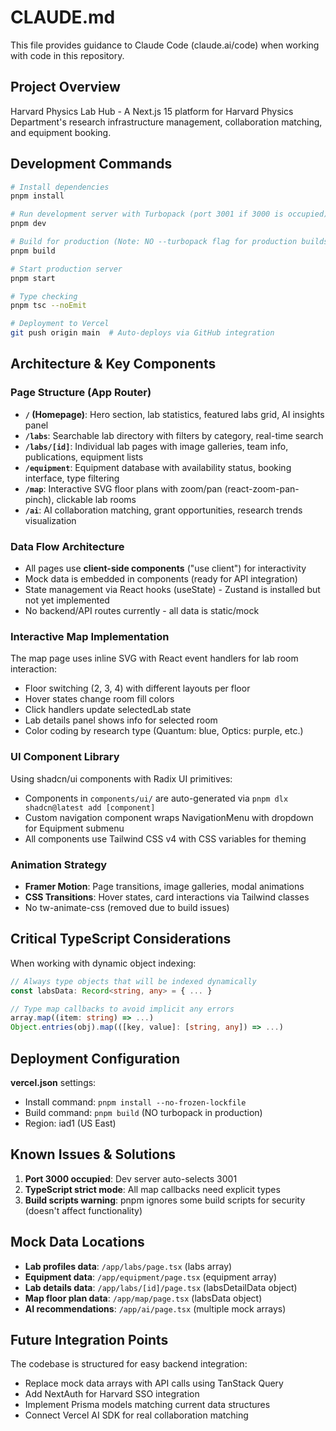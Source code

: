 # CLAUDE.md

This file provides guidance to Claude Code (claude.ai/code) when working with code in this repository.

## Project Overview

Harvard Physics Lab Hub - A Next.js 15 platform for Harvard Physics Department's research infrastructure management, collaboration matching, and equipment booking.

## Development Commands

```bash
# Install dependencies
pnpm install

# Run development server with Turbopack (port 3001 if 3000 is occupied)
pnpm dev

# Build for production (Note: NO --turbopack flag for production builds)
pnpm build

# Start production server
pnpm start

# Type checking
pnpm tsc --noEmit

# Deployment to Vercel
git push origin main  # Auto-deploys via GitHub integration
```

## Architecture & Key Components

### Page Structure (App Router)
- **`/` (Homepage)**: Hero section, lab statistics, featured labs grid, AI insights panel
- **`/labs`**: Searchable lab directory with filters by category, real-time search
- **`/labs/[id]`**: Individual lab pages with image galleries, team info, publications, equipment lists
- **`/equipment`**: Equipment database with availability status, booking interface, type filtering
- **`/map`**: Interactive SVG floor plans with zoom/pan (react-zoom-pan-pinch), clickable lab rooms
- **`/ai`**: AI collaboration matching, grant opportunities, research trends visualization

### Data Flow Architecture
- All pages use **client-side components** ("use client") for interactivity
- Mock data is embedded in components (ready for API integration)
- State management via React hooks (useState) - Zustand is installed but not yet implemented
- No backend/API routes currently - all data is static/mock

### Interactive Map Implementation
The map page uses inline SVG with React event handlers for lab room interaction:
- Floor switching (2, 3, 4) with different layouts per floor
- Hover states change room fill colors
- Click handlers update selectedLab state
- Lab details panel shows info for selected room
- Color coding by research type (Quantum: blue, Optics: purple, etc.)

### UI Component Library
Using shadcn/ui components with Radix UI primitives:
- Components in `components/ui/` are auto-generated via `pnpm dlx shadcn@latest add [component]`
- Custom navigation component wraps NavigationMenu with dropdown for Equipment submenu
- All components use Tailwind CSS v4 with CSS variables for theming

### Animation Strategy
- **Framer Motion**: Page transitions, image galleries, modal animations
- **CSS Transitions**: Hover states, card interactions via Tailwind classes
- No tw-animate-css (removed due to build issues)

## Critical TypeScript Considerations

When working with dynamic object indexing:
```typescript
// Always type objects that will be indexed dynamically
const labsData: Record<string, any> = { ... }

// Type map callbacks to avoid implicit any errors
array.map((item: string) => ...)
Object.entries(obj).map(([key, value]: [string, any]) => ...)
```

## Deployment Configuration

**vercel.json** settings:
- Install command: `pnpm install --no-frozen-lockfile`
- Build command: `pnpm build` (NO turbopack in production)
- Region: iad1 (US East)

## Known Issues & Solutions

1. **Port 3000 occupied**: Dev server auto-selects 3001
2. **TypeScript strict mode**: All map callbacks need explicit types
3. **Build scripts warning**: pnpm ignores some build scripts for security (doesn't affect functionality)

## Mock Data Locations

- **Lab profiles data**: `/app/labs/page.tsx` (labs array)
- **Equipment data**: `/app/equipment/page.tsx` (equipment array)
- **Lab details data**: `/app/labs/[id]/page.tsx` (labsDetailData object)
- **Map floor plan data**: `/app/map/page.tsx` (labsData object)
- **AI recommendations**: `/app/ai/page.tsx` (multiple mock arrays)

## Future Integration Points

The codebase is structured for easy backend integration:
- Replace mock data arrays with API calls using TanStack Query
- Add NextAuth for Harvard SSO integration
- Implement Prisma models matching current data structures
- Connect Vercel AI SDK for real collaboration matching